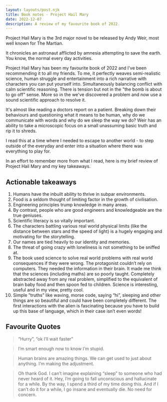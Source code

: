 ```yaml
---
layout: layouts/post.njk
title: Book notes - Project Hail Mary
date: 2022-12-07
description: A review of my favourite book of 2022.
---
```


Project Hail Mary is the 3rd major novel to be released by Andy Weir, most well known for The Martian.

It chronicles an astronaut afflicted by amnesia attempting to save the earth. You know, the normal every day activities.

Project Hail Mary has been my favourite book of 2022 and I've been recommending it to all my friends. To me, it perfectly weaves semi-realistic science, human struggle and entertainment into a rich narrative with characters you can put yourself into. Simultaneously balancing conflict with calm scientific reasoning. There is tension but not in the "the bomb is about to go off" sense. More so in the we've discovered a problem and now use a sound scientific approach to resolve it.

It's almost like reading a doctors report on a patient. Breaking down their behaviours and questioning what it means to be human, why do we communicate with words and why do we sleep the way we do? Weir has an ability to take a microscopic focus on a small unassuming basic truth and rip it to shreds.

I read this at a time where I needed to escape to another world - to step outside of the everyday and enter into a situation where there was everything to play for.

In an effort to remember more from what I read, here is my brief review of Project Hail Mary and my key takeaways.

## Actionable takeaways

1. Humans have the inbuilt ability to thrive in subpar environments.
2. Food is a seldom thought of limiting factor in the growth of civilisation.
3. Engineering principles trump knowledge in many areas.
4. By contrast, people who are good engineers and knowledgeable are the true geniuses.
5. Scientific literacy is so vitally important.
6. The characters battling various real world physical limits (like the distance between stars and the speed of light) is a hugely engaging and motivating for the storytelling.
7. Our names are tied heavily to our identity and memories.
8. The threat of going crazy with loneliness is not something to be sniffed at.
9. The book used science to solve real world problems with real world consequences if they were wrong. The protagonist couldn’t rely on computers. They needed the information in their brain. It made me think that the sciences (including maths) are so poorly taught. Completely abstracted away from any real problem, simplified to the equivalent of brain baby food and then spoon fed to children. Science is interesting, useful and in my view, pretty cool.
10. Simple ”truths” like waving, morse code, saying “hi”, sleeping and other things are so beautiful and could have been completely different. The first interactions with the alien is fascinating because you have to build up this base of language, which in their case isn’t even words!

## Favourite Quotes

> “Hurry”, “ok I’ll wait faster”

> I’m smart enough now to know I’m stupid.

> Human brains are amazing things. We can get used to just about anything. I’m making the adjustment.

> Oh thank God. I can’t imagine explaining “sleep” to someone who had never heard of it. Hey, I’m going to fall unconscious and hallucinate for a while. By the way, I spend a third of my time doing this. And if I can’t do it for a while, I go insane and eventually die. No need for concern.
